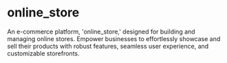 # online_store
An e-commerce platform, 'online_store,' designed for building and managing online stores. Empower businesses to effortlessly showcase and sell their products with robust features, seamless user experience, and customizable storefronts.

